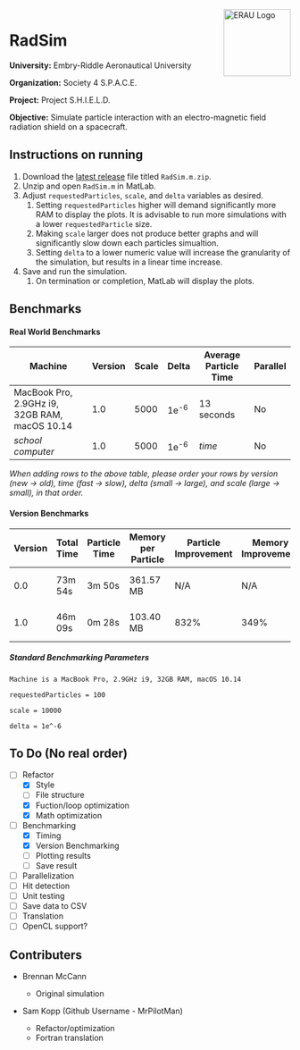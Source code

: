<img align="right" width="120" height="120" title="ERAU Logo" src="https://github.com/MrPilotMan/RadSim/blob/master/Embry-Riddle%20Aeronautical%20University%20Seal.png" />

# RadSim
**University:** Embry-Riddle Aeronautical University

**Organization:** Society 4 S.P.A.C.E.

**Project:** Project S.H.I.E.L.D.

**Objective:** Simulate particle interaction with an electro-magnetic field radiation shield on a spacecraft.

## Instructions on running
1. Download the [latest release](https://github.com/MrPilotMan/RadSim/releases) file titled `RadSim.m.zip`.
2. Unzip and open `RadSim.m` in MatLab.
3. Adjust `requestedParticles`, `scale`, and `delta` variables as desired.
   1. Setting `requestedParticles` higher will demand significantly more RAM to display the plots. It is advisable to run more simulations with a lower `requestedParticle` size.
   2. Making `scale` larger does not produce better graphs and will significantly slow down each particles simualtion.
   3. Setting `delta` to a lower numeric value will increase the granularity of the simulation, but results in a linear time increase.
4. Save and run the simulation.
   1. On termination or completion, MatLab will display the plots.
   
## Benchmarks

#### Real World Benchmarks
| Machine                                       | Version | Scale | Delta           | Average Particle Time | Parallel |
|-----------------------------------------------|---------|-------|-----------------|-----------------------|----------|
| MacBook Pro, 2.9GHz i9, 32GB RAM, macOS 10.14 | 1.0     | 5000  | 1e<sup>-6</sup> | 13 seconds            | No       |
| *school computer*                             | 1.0     | 5000  | 1e<sup>-6</sup> | *time*                | No       |

*When adding rows to the above table, please order your rows by version (new &rightarrow; old), time (fast &rightarrow; slow), delta (small &rightarrow; large), and scale (large &rightarrow; small), in that order.*

#### Version Benchmarks
| Version | Total Time | Particle Time | Memory per Particle | Particle Improvement | Memory Improvement | Notes            
|---------|------------|---------------|---------------------|----------------------|--------------------|----------
| 0.0     | 73m 54s    | 3m 50s        | 361.57 MB           | N/A                  | N/A            | Only produced 19 plots. 
| 1.0     | 46m 09s    | 0m 28s        | 103.40 MB           | 832%                 | 349%   |Refactor & RAM/CPU optimization.

##### Standard Benchmarking Parameters
```
Machine is a MacBook Pro, 2.9GHz i9, 32GB RAM, macOS 10.14

requestedParticles = 100

scale = 10000

delta = 1e^-6
```


## To Do (No real order)
* [ ] Refactor
    * [X] Style
    * [ ] File structure
    * [X] Fuction/loop optimization
    * [X] Math optimization
* [ ] Benchmarking
   * [X] Timing
   * [X] Version Benchmarking
   * [ ] Plotting results
   * [ ] Save result
* [ ] Parallelization
* [ ] Hit detection
* [ ] Unit testing
* [ ] Save data to CSV
* [ ] Translation
* [ ] OpenCL support?

## Contributers
* Brennan McCann
  * Original simulation
    
* Sam Kopp (Github Username - MrPilotMan)
  * Refactor/optimization
  * Fortran translation
